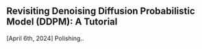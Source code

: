 ## Revisiting Denoising Diffusion Probabilistic Model (DDPM): A Tutorial

[April 6th, 2024] Polishing..